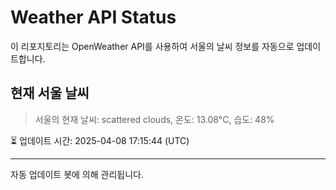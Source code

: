
# Weather API Status

이 리포지토리는 OpenWeather API를 사용하여 서울의 날씨 정보를 자동으로 업데이트합니다.

## 현재 서울 날씨
> 서울의 현재 날씨: scattered clouds, 온도: 13.08°C, 습도: 48%

⏳ 업데이트 시간: 2025-04-08 17:15:44 (UTC)

---
자동 업데이트 봇에 의해 관리됩니다.
